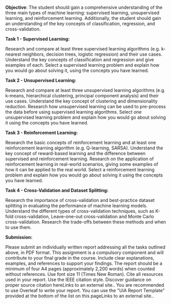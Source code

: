 **Objective**: The student should gain a comprehensive understanding of the three main types of machine learning: supervised learning, unsupervised learning, and reinforcement learning. Additionally, the student should gain an understanding of the key concepts of classification, regression, and cross-validation.

**Task 1 - Supervised Learning:**

Research and compare at least three supervised learning algorithms (e.g. k-nearest neighbors, decision trees, logistic regression) and their use cases.
Understand the key concepts of classification and regression and give examples of each.
Select a supervised learning problem and explain how you would go about solving it, using the concepts you have learned.

**Task 2 - Unsupervised Learning:**

Research and compare at least three unsupervised learning algorithms (e.g. k-means, hierarchical clustering, principal component analysis) and their use cases.
Understand the key concept of clustering and dimensionality reduction.
Research how unsupervised learning can be used to pre-process the data before using supervised learning algorithms.
Select one unsupervised learning problem and explain how you would go about solving it using the concepts you have learned.

**Task 3 - Reinforcement Learning:**

Research the basic concepts of reinforcement learning and at least one reinforcement learning algorithm (e.g. Q-learning, SARSA).
Understand the key concept of reward-based learning and the difference between supervised and reinforcement learning.
Research on the application of reinforcement learning in real-world scenarios, giving some examples of how it can be applied to the real world.
Select a reinforcement learning problem and explain how you would go about solving it using the concepts you have learned.

**Task 4 - Cross-Validation and Dataset Splitting:**

Research the importance of cross-validation and best-practice dataset splitting in evaluating the performance of machine learning models.
Understand the different types of cross-validation techniques, such as K-fold cross-validation, Leave-one-out cross-validation and Monte Carlo cross-validation.
Research the trade-offs between these methods and when to use them.

**Submission:**

Please submit an individually written report addressing all the tasks outlined above, in PDF format.
This assignment is a compulsory component and will contribute to your final grade in the course.
Include clear explanations, examples, and references to support your findings.
The report should be a minimum of four A4 pages (approximately 2,200 words) when counted without references. Use font size 11 (Times New Roman).
Cite all resources used in your report. Use the IEEE citation style.
Discover guidance on proper source citation hereLinks to an external site..
You are recommended to use Overleaf to write your report. You can use the "UiA Report Template" provided at the bottom of the list on this pageLinks to an external site..
